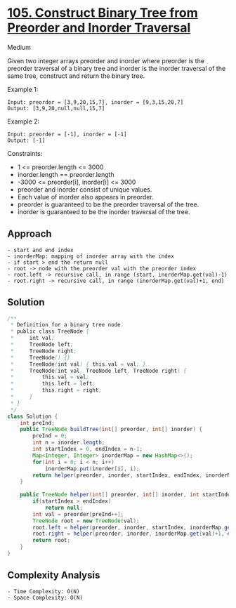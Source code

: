 # [105. Construct Binary Tree from Preorder and Inorder Traversal](https://leetcode.com/problems/construct-binary-tree-from-preorder-and-inorder-traversal/)
Medium


Given two integer arrays preorder and inorder where preorder is the preorder traversal of a binary tree and inorder is the inorder traversal of the same tree, construct and return the binary tree.

 

Example 1:

```
Input: preorder = [3,9,20,15,7], inorder = [9,3,15,20,7]
Output: [3,9,20,null,null,15,7]
```
Example 2:
```
Input: preorder = [-1], inorder = [-1]
Output: [-1]
 ```

Constraints:

- 1 <= preorder.length <= 3000
- inorder.length == preorder.length
- -3000 <= preorder[i], inorder[i] <= 3000
- preorder and inorder consist of unique values.
- Each value of inorder also appears in preorder.
- preorder is guaranteed to be the preorder traversal of the tree.
- inorder is guaranteed to be the inorder traversal of the tree.

## Approach
```
- start and end index
- inorderMap: mapping of inorder array with the index
- if start > end the return null
- root -> node with the preorder val with the preorder index
- root.left -> recursive call, in range (start, inorderMap.get(val)-1)
- root.right -> recursive call, in range (inorderMap.get(val)+1, end)
```

## Solution
```java
/**
 * Definition for a binary tree node.
 * public class TreeNode {
 *     int val;
 *     TreeNode left;
 *     TreeNode right;
 *     TreeNode() {}
 *     TreeNode(int val) { this.val = val; }
 *     TreeNode(int val, TreeNode left, TreeNode right) {
 *         this.val = val;
 *         this.left = left;
 *         this.right = right;
 *     }
 * }
 */
class Solution {
    int preInd;
    public TreeNode buildTree(int[] preorder, int[] inorder) {
        preInd = 0;
        int n = inorder.length;
        int startIndex = 0, endIndex = n-1;
        Map<Integer, Integer> inorderMap = new HashMap<>();
        for(int i = 0; i < n; i++)
            inorderMap.put(inorder[i], i);
        return helper(preorder, inorder, startIndex, endIndex, inorderMap);
    }
    
    public TreeNode helper(int[] preorder, int[] inorder, int startIndex, int endIndex, Map<Integer, Integer> inorderMap) {
        if(startIndex > endIndex)
            return null;
        int val = preorder[preInd++];
        TreeNode root = new TreeNode(val);
        root.left = helper(preorder, inorder, startIndex, inorderMap.get(val)-1, inorderMap);
        root.right = helper(preorder, inorder, inorderMap.get(val)+1, endIndex, inorderMap);
        return root;
    }
}
```

## Complexity Analysis
```
- Time Complexity: O(N)
- Space Complexity: O(N)
```

